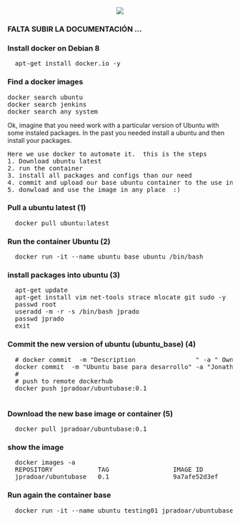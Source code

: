 <p align="center">
  <img src="14098888813_1047e39f08.jpg"/><br>
</p>

### FALTA SUBIR LA DOCUMENTACIÓN ...


### Install docker on Debian 8
<pre>
  apt-get install docker.io -y
</pre>
  
### Find a docker images

<pre>
docker search ubuntu
docker search jenkins
docker search any system
</pre>




Ok, imagine that you need work with a particular version of Ubuntu with some instaled packages.  In the past you needed install a ubuntu and then install your packages.

<pre>
Here we use docker to automate it.  this is the steps
1. Download ubuntu latest
2. run the container
3. install all packages and configs than our need
4. commit and upload our base ubuntu container to the use in the future.
5. donwload and use the image in any place  :)
</pre>

### Pull a ubuntu latest (1)
<pre>
  docker pull ubuntu:latest
</pre>

### Run the container Ubuntu (2)
<pre>
  docker run -it --name ubuntu_base ubuntu /bin/bash
</pre>

### install packages into ubuntu (3)
<pre>
  apt-get update
  apt-get install vim net-tools strace mlocate git sudo -y
  passwd root 
  useradd -m -r -s /bin/bash jprado
  passwd jprado
  exit
</pre>
  
### Commit the new version of ubuntu (ubuntu_base) (4)
<pre>
  # docker commit  -m "Description                " -a " Owner        " Repo_of_docker_hub:tag   Name_of_container
  docker commit  -m "Ubuntu base para desarrollo" -a "Jonathan Prado" jpradoar/ubuntubase:0.1  ubuntu_base
  #
  # push to remote dockerhub
  docker push jpradoar/ubuntubase:0.1
  
</pre>

### Download the new base image or container (5)
<pre>
  docker pull jpradoar/ubuntubase:0.1
</pre>
  
  
### show the image
<pre>
  docker images -a
  REPOSITORY            TAG                 IMAGE ID            CREATED             VIRTUAL SIZE
  jpradoar/ubuntubase   0.1                 9a7afe52d3ef        About an hour ago   302.6 MB
</pre>
  
  
###  Run again the container base
<pre>
  docker run -it --name ubuntu_testing01 jpradoar/ubuntubase:0.1 /bin/bash
</pre>
  
